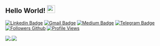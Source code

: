 ## Hello World!  <img src="https://media.giphy.com/media/hvRJCLFzcasrR4ia7z/giphy.gif" width="25px">

[![Linkedin Badge](https://img.shields.io/badge/-Linkedin-blue?style=flat&logo=Linkedin&logoColor=white&link=https://br.linkedin.com/in/antoniojmsjr/)](https://br.linkedin.com/in/antoniojmsjr)
[![Gmail Badge](https://img.shields.io/badge/-Gmail-c14438?style=flat&logo=gmail&logoColor=white&link=mailto:antoniojmsjr@gmail.com)](mailto:antoniojmsjr@gmail)
[![Medium Badge](https://img.shields.io/badge/-Medium-fa6132?style=flat&logo=medium&logoColor=white&link=https://medium.com/@antoniojmsjr)](https://medium.com/@antoniojmsjr)
[![Telegram Badge](https://img.shields.io/badge/-Telegram-blue?style=flat&logo=telegram&logoColor=white&link=https://t.me/antoniojmsjr)](https://t.me/antoniojmsjr)
[![Followers Github](https://img.shields.io/github/followers/antoniojmsjr?label=Followers)](https://github.com/antoniojmsjr)
[![Profile Views](https://komarev.com/ghpvc/?username=antoniojmsjr&label=Profile%20views&color=0e75b6&style=flat)](https://github.com/antoniojmsjr)

<a href="https://github.com/antoniojmsjr/github-readme-stats">
  <img align="center" src="https://antoniojmsjr-github-readme-stats.vercel.app/api?username=antoniojmsjr&show_icons=true&count_private=true" />
</a>

<a href="https://github.com/antoniojmsjr/github-readme-stats">
  <img align="center" src="https://antoniojmsjr-github-readme-stats.vercel.app/api/top-langs/?username=antoniojmsjr" />
</a>
